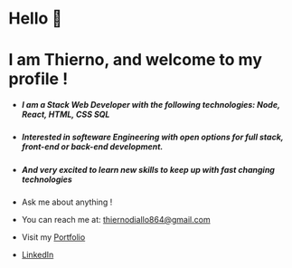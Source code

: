 # Hello 👋
# I am Thierno, and welcome to my profile !
- ##### I am a Stack Web Developer with the following technologies: Node, React, HTML, CSS SQL
- ##### Interested in softeware Engineering with open options for full stack, front-end or back-end development. 
- ##### And very excited to learn new skills to keep up with fast changing technologies 


- Ask me about anything !
- You can reach me at: thiernodiallo864@gmail.com 
- Visit my [Portfolio](http://visitdiallo.com/)
- [LinkedIn](http://www.linkedin.com/in/thierno864/) 


<!-- 
- 🔭 I’m currently working on 
- 🌱 I’m currently learning ...
- 👯 I’m looking to collaborate on ...
- 🤔 I’m looking for help with ...
- 💬 Ask me about ...
- 📫 How to reach me: ...
- 😄 Pronouns: ...
- ⚡ Fun fact: ...
- -->

 <!-- comment syntax -->
